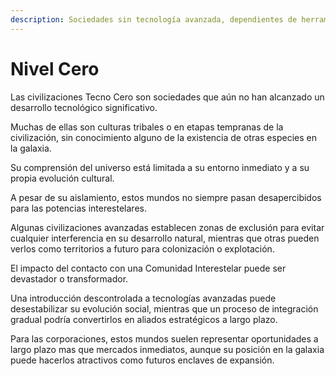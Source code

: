 ```yaml
---
description: Sociedades sin tecnología avanzada, dependientes de herramientas primitivas o rudimentarias.
---
```


# Nivel Cero

Las civilizaciones Tecno Cero son sociedades que aún no han alcanzado un desarrollo tecnológico significativo.

Muchas de ellas son culturas tribales o en etapas tempranas de la civilización, sin conocimiento alguno de la existencia de otras especies en la galaxia.

Su comprensión del universo está limitada a su entorno inmediato y a su propia evolución cultural.

A pesar de su aislamiento, estos mundos no siempre pasan desapercibidos para las potencias interestelares.

Algunas civilizaciones avanzadas establecen zonas de exclusión para evitar cualquier interferencia en su desarrollo natural, mientras que otras pueden verlos como territorios a futuro para colonización o explotación.

El impacto del contacto con una Comunidad Interestelar puede ser devastador o transformador.

Una introducción descontrolada a tecnologías avanzadas puede desestabilizar su evolución social, mientras que un proceso de integración gradual podría convertirlos en aliados estratégicos a largo plazo.

Para las corporaciones, estos mundos suelen representar oportunidades a largo plazo mas que mercados inmediatos, aunque su posición en la galaxia puede hacerlos atractivos como futuros enclaves de expansión.